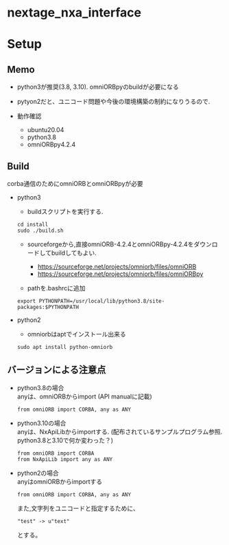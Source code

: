 # nextage_nxa_interface

# Setup
## Memo
- python3が推奨(3.8, 3.10). omniORBpyのbuildが必要になる
- pytyon2だと、ユニコード問題や今後の環境構築の制約になりうるので.

- 動作確認
  - ubuntu20.04
  - python3.8
  - omniORBpy4.2.4

## Build
corba通信のためにomniORBとomniORBpyが必要  

- python3
  - buildスクリプトを実行する. 
  ```
  cd install
  sudo ./build.sh
  ```
  - sourceforgeから,直接omniORB-4.2.4とomniORBpy-4.2.4をダウンロードしてbuildしてもよい.
    - https://sourceforge.net/projects/omniorb/files/omniORB
    - https://sourceforge.net/projects/omniorb/files/omniORBpy
   
  - pathを.bashrcに追加
  ```
  export PYTHONPATH=/usr/local/lib/python3.8/site-packages:$PYTHONPATH
  ```


- python2
  - omniorbはaptでインストール出来る
  ```
  sudo apt install python-omniorb
  ```

## バージョンによる注意点
- python3.8の場合  
anyは、omniORBからimport (API manualに記載)
  ```
  from omniORB import CORBA, any as ANY
  ```

- python3.10の場合  
anyは、NxApiLibからimportする. (配布されているサンプルプログラム参照. python3.8と3.10で何か変わった？)
  ```
  from omniORB import CORBA
  from NxApiLib import any as ANY
  ```

- python2の場合  
anyはomniORBからimportする
  ```
  from omniORB import CORBA, any as ANY
  ```
  また,文字列をユニコードと指定するために、
  ```
  "test" -> u"text"
  ```
  とする。
